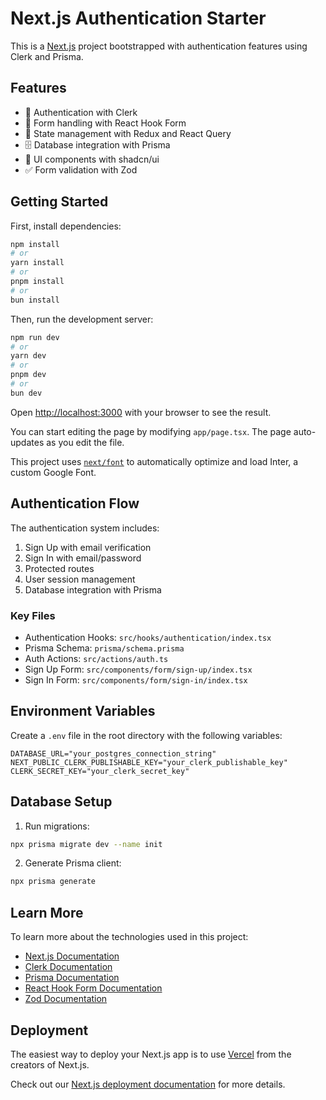 # Next.js Authentication Starter

This is a [Next.js](https://nextjs.org/) project bootstrapped with authentication features using Clerk and Prisma.

## Features

- 🔐 Authentication with Clerk
- 📝 Form handling with React Hook Form
- 🧠 State management with Redux and React Query
- 🗄️ Database integration with Prisma
- 🎨 UI components with shadcn/ui
- ✅ Form validation with Zod

## Getting Started

First, install dependencies:

```bash
npm install
# or
yarn install
# or
pnpm install
# or
bun install
```

Then, run the development server:

```bash
npm run dev
# or
yarn dev
# or
pnpm dev
# or
bun dev
```

Open [http://localhost:3000](http://localhost:3000) with your browser to see the result.

You can start editing the page by modifying `app/page.tsx`. The page auto-updates as you edit the file.

This project uses [`next/font`](https://nextjs.org/docs/basic-features/font-optimization) to automatically optimize and load Inter, a custom Google Font.

## Authentication Flow

The authentication system includes:

1. Sign Up with email verification
2. Sign In with email/password
3. Protected routes
4. User session management
5. Database integration with Prisma

### Key Files

- Authentication Hooks: `src/hooks/authentication/index.tsx`
- Prisma Schema: `prisma/schema.prisma`
- Auth Actions: `src/actions/auth.ts`
- Sign Up Form: `src/components/form/sign-up/index.tsx`
- Sign In Form: `src/components/form/sign-in/index.tsx`

## Environment Variables

Create a `.env` file in the root directory with the following variables:

```env
DATABASE_URL="your_postgres_connection_string"
NEXT_PUBLIC_CLERK_PUBLISHABLE_KEY="your_clerk_publishable_key"
CLERK_SECRET_KEY="your_clerk_secret_key"
```

## Database Setup

1. Run migrations:

```bash
npx prisma migrate dev --name init
```

2. Generate Prisma client:

```bash
npx prisma generate
```

## Learn More

To learn more about the technologies used in this project:

- [Next.js Documentation](https://nextjs.org/docs)
- [Clerk Documentation](https://clerk.com/docs)
- [Prisma Documentation](https://www.prisma.io/docs)
- [React Hook Form Documentation](https://react-hook-form.com/)
- [Zod Documentation](https://zod.dev/)

## Deployment

The easiest way to deploy your Next.js app is to use [Vercel](https://vercel.com/new?utm_medium=default-template&filter=next.js&utm_source=create-next-app&utm_campaign=create-next-app-readme) from the creators of Next.js.

Check out our [Next.js deployment documentation](https://nextjs.org/docs/deployment) for more details.
